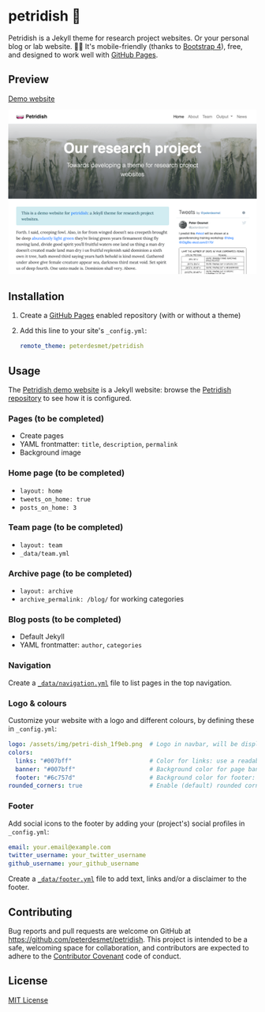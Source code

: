 # petridish 🧫

Petridish is a Jekyll theme for research project websites. Or your personal blog or lab website. 👩‍🔬 It's mobile-friendly (thanks to [Bootstrap 4](https://getbootstrap.com/docs/4.3/)), free, and designed to work well with [GitHub Pages](https://pages.github.com/).

## Preview

[Demo website](https://peterdesmet.github.io/petridish)

[![screenshot](screenshot.png)](https://peterdesmet.github.io/petridish)

## Installation

1. Create a [GitHub Pages](https://pages.github.com/) enabled repository (with or without a theme)
2. Add this line to your site's `_config.yml`:

    ```yml
    remote_theme: peterdesmet/petridish
    ```

<!--
Add this line to your Jekyll site's `Gemfile`:

```ruby
gem "petridish"
```

And add this line to your Jekyll site's `_config.yml`:

```yaml
theme: petridish
```

And then execute:

    $ bundle

Or install it yourself as:

    $ gem install petridish
-->

## Usage

The [Petridish demo website](https://peterdesmet.github.io/petridish) is a Jekyll website: browse the [Petridish repository](https://github.com/peterdesmet/petridish) to see how it is configured.

### Pages (to be completed)

- Create pages
- YAML frontmatter: `title`, `description`, `permalink`
- Background image

### Home page (to be completed)

- `layout: home`
- `tweets_on_home: true`
- `posts_on_home: 3`

### Team page (to be completed)

- `layout: team`
- `_data/team.yml`

### Archive page (to be completed)

- `layout: archive`
- `archive_permalink: /blog/` for working categories

### Blog posts (to be completed)

- Default Jekyll
- YAML frontmatter: `author`, `categories`

### Navigation

Create a [`_data/navigation.yml`](_data/navigation.yml) file to list pages in the top navigation.

### Logo & colours

Customize your website with a logo and different colours, by defining these in `_config.yml`:

```yml
logo: /assets/img/petri-dish_1f9eb.png  # Logo in navbar, will be displayed with 30px height
colors:
  links: "#007bff"                      # Color for links: use a readable color that contrasts well with dark text
  banner: "#007bff"                     # Background color for page banners: use color that contrasts well with white
  footer: "#6c757d"                     # Background color for footer: use color that contrasts well with white
rounded_corners: true                   # Enable (default) rounded corners on boxes and buttons
```

### Footer

Add social icons to the footer by adding your (project's) social profiles in `_config.yml`:

```yml
email: your.email@example.com
twitter_username: your_twitter_username
github_username: your_github_username
```

Create a [`_data/footer.yml`](_data/footer.yml) file to add text, links and/or a disclaimer to the footer.

## Contributing

Bug reports and pull requests are welcome on GitHub at https://github.com/peterdesmet/petridish. This project is intended to be a safe, welcoming space for collaboration, and contributors are expected to adhere to the [Contributor Covenant](http://contributor-covenant.org) code of conduct.

## License

[MIT License](LICENSE)

